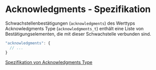 # Acknowledgments - Spezifikation

Schwachstellenbestätigungen (`acknowledgments`) des Werttyps Acknowledgments Type (`acknowledgments_t`) enthält eine Liste von Bestätigungselementen, die mit dieser Schwachstelle verbunden sind.

```javascript
"acknowledgments": {
  // ...
}
```

[Spezifikation von Acknowledgments Type](types/acknowledgments-spec.de.md)

